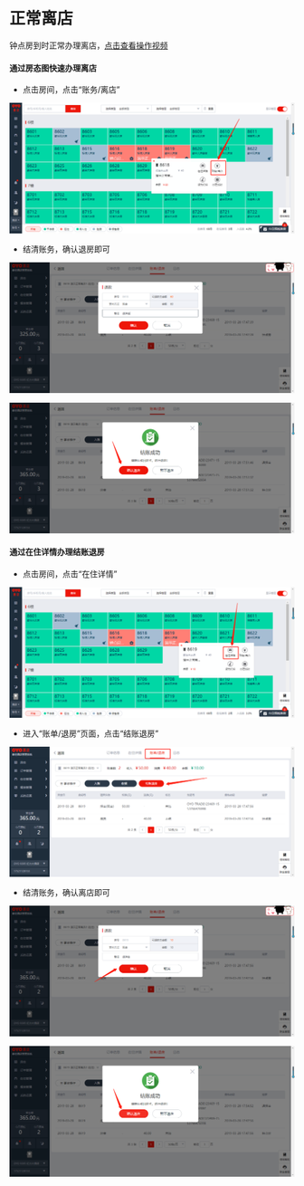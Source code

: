 # 正常离店

钟点房到时正常办理离店，[点击查看操作视频](http://crs-pms-vidio.oss-cn-beijing.aliyuncs.com/%E9%92%9F%E7%82%B9%E6%88%BF%E9%80%80%E6%88%BF.mp4)

#### 通过房态图快速办理离店

* 点击房间，点击“账务/离店”

![](../../../.gitbook/assets/image%20%28278%29.png)

* 结清账务，确认退房即可

![](../../../.gitbook/assets/image%20%28828%29.png)

![](../../../.gitbook/assets/image%20%28658%29.png)

#### 通过在住详情办理结账退房

* 点击房间，点击“在住详情”

![](../../../.gitbook/assets/image%20%28645%29.png)

* 进入“账单/退房”页面，点击“结账退房”

![](../../../.gitbook/assets/image%20%28725%29.png)

* 结清账务，确认离店即可

![](../../../.gitbook/assets/image%20%2826%29.png)

![](../../../.gitbook/assets/image%20%28651%29.png)





